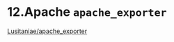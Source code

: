 # 12.Apache `apache_exporter`

[Lusitaniae/apache_exporter](https://github.com/Lusitaniae/apache_exporter)
